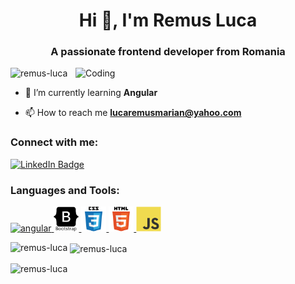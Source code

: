 
<h1 align="center">Hi 👋, I'm Remus Luca</h1>
<h3 align="center">A passionate frontend developer from Romania</h3>
<img align="right" alt="Coding" width="400" src="https://cdn.dribbble.com/users/1162077/screenshots/3848914/programmer.gif" >

<p align="left"> <img src="https://komarev.com/ghpvc/?username=remus-luca&label=Profile%20views&color=0e75b6&style=flat" alt="remus-luca" /> </p>

- 🌱 I’m currently learning **Angular**

- 📫 How to reach me **lucaremusmarian@yahoo.com**

<h3 align="left">Connect with me:</h3>
<div>
<a href="https://www.linkedin.com/in/remus-luca-238b6220a" target="_blank">
    <img src="https://img.shields.io/badge/LinkedIn-blue?style=for-the-badge&logo=linkedin&logoColor=white" alt="LinkedIn Badge" target="_blank"/>
  </a>
</div>
<h3 align="left">Languages and Tools:</h3>
<p align="left"> <a href="https://angular.io" target="_blank" rel="noreferrer"> <img src="https://angular.io/assets/images/logos/angular/angular.svg" alt="angular" width="40" height="40"/> </a> <a href="https://getbootstrap.com" target="_blank" rel="noreferrer"> <img src="https://raw.githubusercontent.com/devicons/devicon/master/icons/bootstrap/bootstrap-plain-wordmark.svg" alt="bootstrap" width="40" height="40"/> </a> <a href="https://www.w3schools.com/css/" target="_blank" rel="noreferrer"> <img src="https://raw.githubusercontent.com/devicons/devicon/master/icons/css3/css3-original-wordmark.svg" alt="css3" width="40" height="40"/> </a> <a href="https://www.w3.org/html/" target="_blank" rel="noreferrer"> <img src="https://raw.githubusercontent.com/devicons/devicon/master/icons/html5/html5-original-wordmark.svg" alt="html5" width="40" height="40"/> </a> <a href="https://developer.mozilla.org/en-US/docs/Web/JavaScript" target="_blank" rel="noreferrer"> <img src="https://raw.githubusercontent.com/devicons/devicon/master/icons/javascript/javascript-original.svg" alt="javascript" width="40" height="40"/> </a> </p>

<p><img align="left" src="https://github-readme-stats.vercel.app/api/top-langs?username=remus-luca&show_icons=true&locale=en&layout=compact" alt="remus-luca" /></p>

<p>&nbsp;<img align="center" src="https://github-readme-stats.vercel.app/api?username=remus-luca&show_icons=true&locale=en" alt="remus-luca" /></p>

<p><img align="center" src="https://github-readme-streak-stats.herokuapp.com/?user=remus-luca&" alt="remus-luca" /></p>
